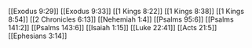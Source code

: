 [[Exodus 9:29]]
[[Exodus 9:33]]
[[1 Kings 8:22]]
[[1 Kings 8:38]]
[[1 Kings 8:54]]
[[2 Chronicles 6:13]]
[[Nehemiah 1:4]]
[[Psalms 95:6]]
[[Psalms 141:2]]
[[Psalms 143:6]]
[[Isaiah 1:15]]
[[Luke 22:41]]
[[Acts 21:5]]
[[Ephesians 3:14]]
